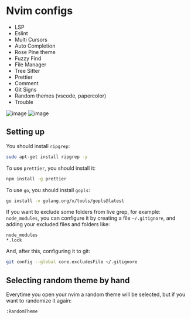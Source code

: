 # Nvim configs

- LSP
- Eslint
- Multi Cursors
- Auto Completion
- Rose Pine theme
- Fuzzy Find
- File Manager
- Tree Sitter
- Prettier
- Comment
- Git Signs
- Random themes (vscode, papercolor)
- Trouble

![image](https://github.com/user-attachments/assets/ec8c4d12-ef15-40c2-98eb-0d9258be8516)
![image](https://github.com/user-attachments/assets/559aca72-3380-4dab-8539-b3c32677b3d6)

## Setting up

You should install `ripgrep`:

```bash
sudo apt-get install ripgrep -y
```

To use `prettier`, you should install it:

```bash
npm install -g prettier
```

To use `go`, you should install `gopls`:

```bash
go install -v golang.org/x/tools/gopls@latest
```

If you want to exclude some folders from live grep, for example: `node_modules`, you can configure
it by creating a file `~/.gitignore`, and adding your excluded files and folders like:

```
node_modules
*.lock
```

And, after this, configuring it to git:

```bash
git config --global core.excludesFile ~/.gitignore
```

## Selecting random theme by hand

Everytime you open your nvim a random theme will be selected, but if you want to randomize it again:

```
:RandomTheme
```
